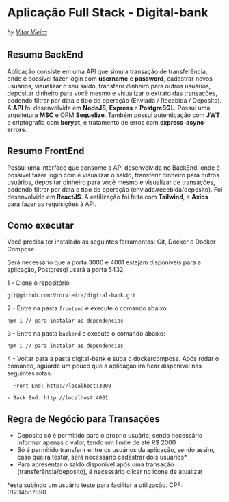 # Aplicação Full Stack - Digital-bank 
###### by _[Vitor Vieira](https://www.linkedin.com/in/vtorvieira/)_

## Resumo BackEnd

Aplicação consiste em uma API que simula transação de transferência, onde é possível fazer login com **username** e **password**, cadastrar novos usuários, visualizar o seu saldo, transferir dinheiro para outros usuários, depositar dinheiro para você mesmo e visualizar o extrato das transações, podendo filtrar por data e tipo de operação (Enviada / Recebida / Deposito).
A **API** foi desenvolvida em **NodeJS**, **Express** e **PostgreSQL**. Possui uma arquitetura **MSC** e ORM **Sequelize**. Também possui autenticação com **JWT** e criptografia com **bcrypt**, e tratamento de erros com **express-async-errors**.

## Resumo FrontEnd

Possui uma interface que consome a API desenvolvida no BackEnd, onde é possível fazer login com e visualizar o saldo, transferir dinheiro para outros usuários, depositar dinheiro para você mesmo e visualizar de transações, podendo filtrar por data e tipo de operação (enviada/recebida/deposito).
Foi desenvolvido em **ReactJS**. A estilização foi feita com **Tailwind**, e **Axios** para fazer as requisições à API.

## Como executar

Você precisa ter instalado as seguintes ferramentas: Git, Docker e Docker Compose

Será necessário que a porta 3000 e 4001 estejam disponíveis para a aplicação, Postgresql usará a porta 5432.

1 - Clone o repositório 
```
git@github.com:VtorVieira/digital-bank.git
```
2 - Entre na pasta `frontend` e execute o comando abaixo:
```
npm i // para instalar as dependencias
```
3 - Entre na pasta `backend` e execute o comando abaixo:
```
npm i // para instalar as dependencias
```
4 - Voltar para a pasta digital-bank e suba o dockercompose. Após rodar o comando, aguarde um pouco que a aplicação irá ficar disponivel nas seguintes rotas:

  `- Front End: http://localhost:3000`

  `- Back End: http://localhost:4001`
  
  
## Regra de Negócio para Transações

<ul>
  <li>Deposito só é permitido para o proprio usuário, sendo necessário informar apenas o valor, tendo um limite de até R$ 2000</li>
  <li>Só é permitido transferir entre os usuários da aplicação, sendo assim, caso queira testar, será necessário cadastrar dois usuários*</li>
  <li>Para apresentar o saldo disponível após uma transação (transferência/deposito), é necessário clicar no icone de atualizar</li>
</ul>

*esta subindo um usuário teste para facilitar a utilização. CPF: 01234567890
